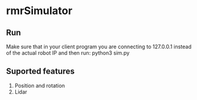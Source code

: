 # rmrSimulator

## Run
Make sure that in your client program you are connecting to 127.0.0.1 instead of the actual robot IP and then run: 
python3 sim.py

## Suported features
1. Position and rotation
2. Lidar

